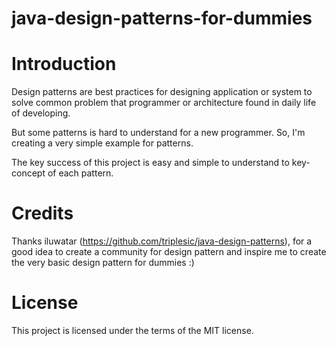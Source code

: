 # java-design-patterns-for-dummies

# Introduction
Design patterns are best practices for designing application or system to solve common problem that programmer or architecture found in daily life of developing.

But some patterns is hard to understand for a new programmer.
So, I'm creating a very simple example for patterns.

The key success of this project is easy and simple to understand to key-concept of each pattern.

# Credits
Thanks iluwatar (https://github.com/triplesic/java-design-patterns), for a good idea to create a community for design pattern and inspire me to create the very basic design pattern for dummies :)


# License
This project is licensed under the terms of the MIT license.

